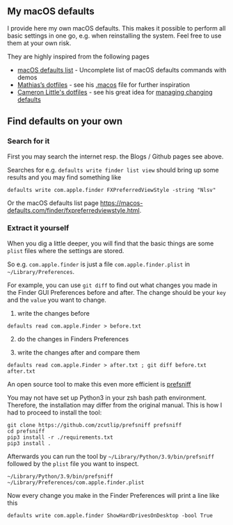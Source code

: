 ## My macOS defaults

I provide here my own macOS defaults. 
This makes it possible to perform all basic settings in one go, e.g. when reinstalling the system.
Feel free to use them at your own risk. 

They are highly inspired from the following pages
* [macOS defaults list](https://macos-defaults.com) - Uncomplete list of macOS defaults commands with demos
* [Mathias’s dotfiles](https://github.com/mathiasbynens/dotfiles) - see his [.macos](https://github.com/mathiasbynens/dotfiles/blob/main/.macos) file for further inspiration
* [Cameron Little's dotfiles](https://github.com/apexskier/dotfiles) - see his great idea for [managing changing defaults](https://github.com/apexskier/dotfiles/blob/main/macos/defaults/README.md)


## Find defaults on your own

### Search for it
First you may search the internet resp. the Blogs / Github pages see above.

Searches for e.g. `defaults write finder list view` should bring up some results and you may find something like
```
defaults write com.apple.finder FXPreferredViewStyle -string "Nlsv"
```
Or the macOS defaults list page https://macos-defaults.com/finder/fxpreferredviewstyle.html.

### Extract it yourself
When you dig a little deeper, you will find that the basic things are some `plist` files where the settings are stored.

So e.g. `com.apple.finder` is just a file `com.apple.finder.plist` in `~/Library/Preferences`.

For example, you can use `git diff` to find out what changes you made in the Finder GUI Preferences before and after.
The change should be your `key` and the `value` you want to change.

1. write the changes before
```
defaults read com.apple.Finder > before.txt
```

2. do the changes in Finders Preferences

3. write the changes after and compare them
```
defaults read com.apple.Finder > after.txt ; git diff before.txt after.txt
```

An open source tool to make this even more efficient is [prefsniff](https://github.com/zcutlip/prefsniff)

You may not have set up Python3 in your zsh bash path environment. Therefore, the installation may differ from the original manual.
This is how I had to proceed to install the tool:
```
git clone https://github.com/zcutlip/prefsniff prefsniff
cd prefsniff
pip3 install -r ./requirements.txt
pip3 install .
```

Afterwards you can run the tool by `~/Library/Python/3.9/bin/prefsniff` followed by the `plist` file you want to inspect.
```
~/Library/Python/3.9/bin/prefsniff ~/Library/Preferences/com.apple.finder.plist
```

Now every change you make in the Finder Preferences will print a line like this
```
defaults write com.apple.finder ShowHardDrivesOnDesktop -bool True
```
